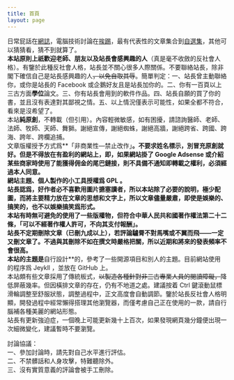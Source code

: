 ```yaml
---
title: 首頁
layout: page
---
```

日常屁話在[網誌](/categories#網誌)，電腦技術討論在[挨踢](/categories#挨踢)，最有代表性的文章集合到[自選集](/categories#自選集)，其他可以猜猜看，猜不到就算了。  
**本站原則上祇歡迎老師、朋友以及站長會感興趣的人**（真是毫不收斂的反社會人格）。有鑒於此種反社會人格，站長並不關心很多人際關係。不要聯絡站長，除非閣下確信自己是站長感興趣的人<del>，以免自取其辱</del>。簡單判定：一、站長曾主動聯絡你，或你是站長的 Facebook 或企鵝好友且是站長加你的。二、你有一百頁以上三古方面**學位**論文。三、你有站長會用到的軟件作品。四、站長自願的買了你的書，並且沒有表達對其鄙視之情。五、以上情況僅表示可能性，如果全都不符合，看來是沒希望了。  
本站**純原創**，不轉載（但引用）。內容輕微敏感，如有困擾，請諮詢醫師、老師、法師、牧師、天師、舞獅。謝絕宣傳，謝絕蜘蛛，謝絕高牆，謝絕跨省、跨國、跨海、跨年、跨欄追捕。  
文章版權授予方式爲**「非商業性—禁止改作」**。不要求姓名標示，別冒充原創就好。但是不得放在有盈利的網站上，即，如果網站掛了 Google Adsense 或介紹某些商家時使用了能獲得佣金的尾巴鏈接，則不具備不通知即轉載之權利，必須經過本人同意。  
網站主題、個人製作的小工具授權爲 **GPL** 。  
站長認爲，好作者必不喜歡用圖片搪塞讀者，所以本站除了必要的說明，極少配圖，而將主要精力放在文章的思想和文字上，所以文章儘量嚴肅，即使是娛樂的、搞笑的，也不以娛樂搞笑爲形式。  
**本站有時無可避免的使用了一些版權物，但符合中華人民共和國著作權法第二十二條，「可以不經著作權人許可，不向其支付報酬」**。  
站長不定期刪除文章（已刪九成以上），若評論驢脣不對馬嘴或不翼而飛——一定又刪文章了。不過與其刪除不如在撰文時嚴格把關，所以近期和將來的發表頻率不會很高。  
本站的主題是**自行設計**的，參考了一些開源項目和別人的主題。目前網站使用的程序爲 Jeykll ，並放在 GitHub 上。  
本站頗有些文章採用了傳統板式，<del>以製造各種針對非三古專業人員的閱讀障礙，</del>降低屏蔽幾率。但因橫排文章的存在，仍有不地道之處。建議按着 Ctrl 鍵滾動鼠標滑輪調整至舒服狀態，調整過程中，正文高度會自動調節。鑒於站長反社會人格明顯，開發過程中經常懶得搭理其他瀏覽器，而僅考慮自己正在使用的一款，請自行腦補各種美麗的網站形態。  
站長有更新強迫症，一個晚上可能更新幾十上百次，如果發現網頁幾分鐘便出現一次細微變化，建議暫時不要瀏覽。  

討論協議：  
一、參加討論時，請先對自己水平進行評估。  
二、不禁髒話和人身攻擊，特難聽除外。  
三、沒有實質意義的評論會被手工刪除。